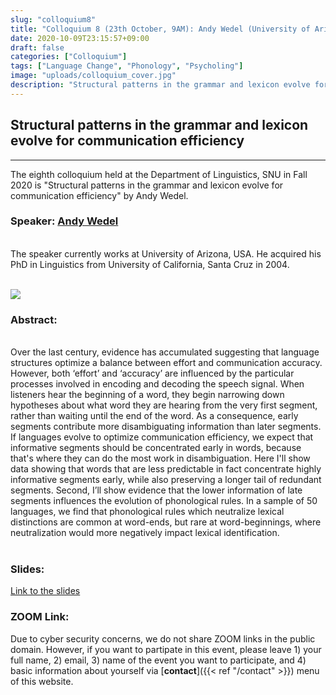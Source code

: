 ```yaml
---
slug: "colloquium8"
title: "Colloquium 8 (23th October, 9AM): Andy Wedel (University of Arizona)"
date: 2020-10-09T23:15:57+09:00
draft: false
categories: ["Colloquium"]
tags: ["Language Change", "Phonology", "Psycholing"]
image: "uploads/colloquium_cover.jpg"
description: "Structural patterns in the grammar and lexicon evolve for communication efficiency by Andy Wedel"
---
```


## Structural patterns in the grammar and lexicon evolve for communication efficiency

---

The eighth colloquium held at the Department of Linguistics, SNU in Fall 2020 is "Structural patterns in the grammar and lexicon evolve for communication efficiency" by Andy Wedel.

### Speaker: <a class=intro-link href=https://www.andywedel.com/>Andy Wedel</a>

<br/>
The speaker currently works at University of Arizona, USA. He acquired his PhD in Linguistics from University of California, Santa Cruz in 2004.
<br/><br/>

![ ](/profiles/Andy_Wedel_image.jpg#floatleft)

### Abstract:

<br/>
Over the last century, evidence has accumulated suggesting that language structures optimize a balance between effort and communication accuracy. However, both ‘effort’ and ‘accuracy’ are influenced by the particular processes involved in encoding and decoding the speech signal. When listeners hear the beginning of a word, they begin narrowing down hypotheses about what word they are hearing from the very first segment, rather than waiting until the end of the word. As a consequence, early segments contribute more disambiguating information than later segments. If languages evolve to optimize communication efficiency, we expect that informative segments should be concentrated early in words, because that's where they can do the most work in disambiguation. Here I'll show data showing that words that are less predictable in fact concentrate highly informative segments early, while also preserving a longer tail of redundant segments. Second, I’ll show evidence that the lower information of late segments influences the evolution of phonological rules. In a sample of 50 languages, we find that phonological rules which neutralize lexical distinctions are common at word-ends, but rare at word-beginnings, where neutralization would more negatively impact lexical identification.
<br/><br/>

### Slides:

[Link to the slides](/materials/colloquium8_material.pdf)

### ZOOM Link:

Due to cyber security concerns, we do not share ZOOM links in the public domain. However, if you want to partipate in this event, please leave 1) your full name, 2) email, 3) name of the event you want to participate, and 4) basic information about yourself via [**contact**]({{< ref "/contact" >}}) menu of this website.

